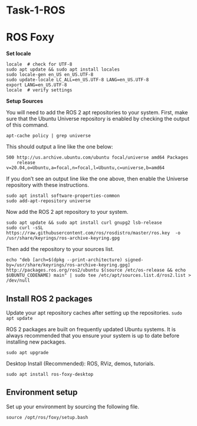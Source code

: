 # Task-1-ROS

# ROS Foxy 

**Set locale**
 ```
locale  # check for UTF-8
sudo apt update && sudo apt install locales
sudo locale-gen en_US en_US.UTF-8
sudo update-locale LC_ALL=en_US.UTF-8 LANG=en_US.UTF-8
export LANG=en_US.UTF-8
locale  # verify settings
```

**Setup Sources**

You will need to add the ROS 2 apt repositories to your system. First, make sure that the Ubuntu Universe repository is enabled by checking the output of this command.

`apt-cache policy | grep universe`

This should output a line like the one below:
```
500 http://us.archive.ubuntu.com/ubuntu focal/universe amd64 Packages
    release v=20.04,o=Ubuntu,a=focal,n=focal,l=Ubuntu,c=universe,b=amd64
```
If you don’t see an output line like the one above, then enable the Universe repository with these instructions.
```
sudo apt install software-properties-common
sudo add-apt-repository universe
```

Now add the ROS 2 apt repository to your system.
```
sudo apt update && sudo apt install curl gnupg2 lsb-release
sudo curl -sSL https://raw.githubusercontent.com/ros/rosdistro/master/ros.key  -o /usr/share/keyrings/ros-archive-keyring.gpg
```

Then add the repository to your sources list.
```
echo "deb [arch=$(dpkg --print-architecture) signed-by=/usr/share/keyrings/ros-archive-keyring.gpg] http://packages.ros.org/ros2/ubuntu $(source /etc/os-release && echo $UBUNTU_CODENAME) main" | sudo tee /etc/apt/sources.list.d/ros2.list > /dev/null
```

## Install ROS 2 packages
Update your apt repository caches after setting up the repositories.
`sudo apt update`

ROS 2 packages are built on frequently updated Ubuntu systems. It is always recommended that you ensure your system is up to date before installing new packages.

`sudo apt upgrade`

Desktop Install (Recommended): ROS, RViz, demos, tutorials.

`sudo apt install ros-foxy-desktop`

## Environment setup

Set up your environment by sourcing the following file.

`source /opt/ros/foxy/setup.bash`

